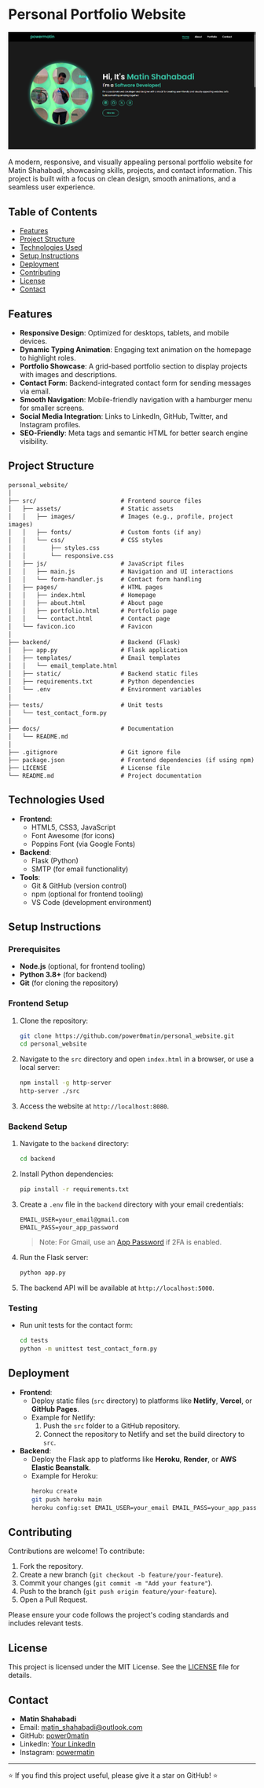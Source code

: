 # Personal Portfolio Website

![Portfolio Banner](src/assets/images/portfolio-banner.jpg)

A modern, responsive, and visually appealing personal portfolio website for Matin Shahabadi, showcasing skills, projects, and contact information. This project is built with a focus on clean design, smooth animations, and a seamless user experience.

## Table of Contents

- [Features](#features)
- [Project Structure](#project-structure)
- [Technologies Used](#technologies-used)
- [Setup Instructions](#setup-instructions)
- [Deployment](#deployment)
- [Contributing](#contributing)
- [License](#license)
- [Contact](#contact)

## Features

- **Responsive Design**: Optimized for desktops, tablets, and mobile devices.
- **Dynamic Typing Animation**: Engaging text animation on the homepage to highlight roles.
- **Portfolio Showcase**: A grid-based portfolio section to display projects with images and descriptions.
- **Contact Form**: Backend-integrated contact form for sending messages via email.
- **Smooth Navigation**: Mobile-friendly navigation with a hamburger menu for smaller screens.
- **Social Media Integration**: Links to LinkedIn, GitHub, Twitter, and Instagram profiles.
- **SEO-Friendly**: Meta tags and semantic HTML for better search engine visibility.

## Project Structure

```
personal_website/
│
├── src/                        # Frontend source files
│   ├── assets/                 # Static assets
│   │   ├── images/             # Images (e.g., profile, project images)
│   │   ├── fonts/              # Custom fonts (if any)
│   │   └── css/                # CSS styles
│   │       ├── styles.css
│   │       └── responsive.css
│   ├── js/                     # JavaScript files
│   │   ├── main.js             # Navigation and UI interactions
│   │   └── form-handler.js     # Contact form handling
│   ├── pages/                  # HTML pages
│   │   ├── index.html          # Homepage
│   │   ├── about.html          # About page
│   │   ├── portfolio.html      # Portfolio page
│   │   └── contact.html        # Contact page
│   └── favicon.ico             # Favicon
│
├── backend/                    # Backend (Flask)
│   ├── app.py                  # Flask application
│   ├── templates/              # Email templates
│   │   └── email_template.html
│   ├── static/                 # Backend static files
│   ├── requirements.txt        # Python dependencies
│   └── .env                    # Environment variables
│
├── tests/                      # Unit tests
│   └── test_contact_form.py
│
├── docs/                       # Documentation
│   └── README.md
│
├── .gitignore                  # Git ignore file
├── package.json                # Frontend dependencies (if using npm)
├── LICENSE                     # License file
└── README.md                   # Project documentation
```

## Technologies Used

- **Frontend**:
  - HTML5, CSS3, JavaScript
  - Font Awesome (for icons)
  - Poppins Font (via Google Fonts)
- **Backend**:
  - Flask (Python)
  - SMTP (for email functionality)
- **Tools**:
  - Git & GitHub (version control)
  - npm (optional for frontend tooling)
  - VS Code (development environment)

## Setup Instructions

### Prerequisites

- **Node.js** (optional, for frontend tooling)
- **Python 3.8+** (for backend)
- **Git** (for cloning the repository)

### Frontend Setup

1. Clone the repository:
   ```bash
   git clone https://github.com/power0matin/personal_website.git
   cd personal_website
   ```
2. Navigate to the `src` directory and open `index.html` in a browser, or use a local server:
   ```bash
   npm install -g http-server
   http-server ./src
   ```
3. Access the website at `http://localhost:8080`.

### Backend Setup

1. Navigate to the `backend` directory:
   ```bash
   cd backend
   ```
2. Install Python dependencies:
   ```bash
   pip install -r requirements.txt
   ```
3. Create a `.env` file in the `backend` directory with your email credentials:
   ```
   EMAIL_USER=your_email@gmail.com
   EMAIL_PASS=your_app_password
   ```
   > Note: For Gmail, use an [App Password](https://support.google.com/accounts/answer/185833) if 2FA is enabled.
4. Run the Flask server:
   ```bash
   python app.py
   ```
5. The backend API will be available at `http://localhost:5000`.

### Testing

- Run unit tests for the contact form:
  ```bash
  cd tests
  python -m unittest test_contact_form.py
  ```

## Deployment

- **Frontend**:
  - Deploy static files (`src` directory) to platforms like **Netlify**, **Vercel**, or **GitHub Pages**.
  - Example for Netlify:
    1. Push the `src` folder to a GitHub repository.
    2. Connect the repository to Netlify and set the build directory to `src`.
- **Backend**:
  - Deploy the Flask app to platforms like **Heroku**, **Render**, or **AWS Elastic Beanstalk**.
  - Example for Heroku:
    ```bash
    heroku create
    git push heroku main
    heroku config:set EMAIL_USER=your_email EMAIL_PASS=your_app_password
    ```

## Contributing

Contributions are welcome! To contribute:

1. Fork the repository.
2. Create a new branch (`git checkout -b feature/your-feature`).
3. Commit your changes (`git commit -m "Add your feature"`).
4. Push to the branch (`git push origin feature/your-feature`).
5. Open a Pull Request.

Please ensure your code follows the project's coding standards and includes relevant tests.

## License

This project is licensed under the MIT License. See the [LICENSE](LICENSE) file for details.

## Contact

- **Matin Shahabadi**
- Email: matin_shahabadi@outlook.com
- GitHub: [power0matin](https://github.com/power0matin)
- LinkedIn: [Your LinkedIn](https://linkedin.com/in/your-profile)
- Instagram: [powermatin](https://www.instagram.com/powermatin)

---

⭐ If you find this project useful, please give it a star on GitHub! ⭐
